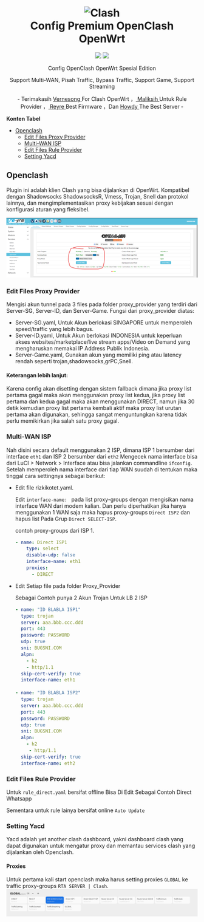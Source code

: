 <h1 align="center">
  <img src="https://raw.githubusercontent.com/vernesong/OpenClash/dev/img/logo.png" alt="Clash" width="200">
  <br>Config Premium OpenClash OpenWrt<br>

</h1>

  <p align="center">
    <img src="https://img.shields.io/badge/Config Version-v1.1-blue.svg">
  </a>
  <a target="_blank" href="https://github.com/rizkisquadpants/OpenClash/releases">
    <img src="https://img.shields.io/badge/Download Config-Klik Disini-orange.svg">
  </a>
  </p>
  

<p align="center">
Config OpenClash OpenWrt Spesial Edition
</p>
<p align="center">
Support Multi-WAN, Pisah Traffic, Bypass Traffic, Support Game, Support Streaming
</p>
<p align="center">
- Terimakasih <a href="https://github.com/vernesong/OpenClash" target="_blank"> Vernesong </a> For Clash OpenWrt ，<a href="https://github.com/maliksih" target="_blank"> Maliksih </a> Untuk Rule Provider ，<a href="https://www.facebook.com/r3yr3" target="_blank"> Reyre </a>Best Firmware  ，Dan <a href="https://howdy.id/" target="_blank"> Howdy </a>The Best Server -
</p>

**Konten Tabel**
  
  - [Openclash](#openclash)
    - [Edit Files Proxy Provider](#edit-files-proxy-provider)
    - [Multi-WAN ISP](#multi-wan-isp)
    - [Edit Files Rule Provider](#edit-files-rule-provider)
    - [Setting Yacd](#setting-yacd)


## Openclash

Plugin ini adalah klien Clash yang bisa dijalankan di OpenWrt. Kompatibel dengan Shadowsocks ShadowsocksR, Vmess, Trojan, Snell dan protokol lainnya, dan mengimplementasikan proxy kebijakan sesuai dengan konfigurasi aturan yang fleksibel.

 <img src="https://github.com/rizkisquadpants/OpenClash/blob/main/assets/Main.png">
 
### Edit Files Proxy Provider


Mengisi akun tunnel pada 3 files pada folder proxy_provider yang terdiri dari Server-SG, Server-ID, dan Server-Game.
Fungsi dari proxy_provider diatas:
* Server-SG.yaml, Untuk Akun berlokasi SINGAPORE untuk memperoleh speed/traffic yang lebih bagus.
* Server-ID.yaml, Untuk Akun berlokasi INDONESIA untuk keperluan akses websites/marketplace/live stream apps/Video on Demand yang mengharuskan memakai IP Address Publik Indonesia.
* Server-Game.yaml, Gunakan akun yang memiliki ping atau latency rendah seperti trojan,shadowsocks,grPC,Snell.



#### Keterangan lebih lanjut:

Karena config akan disetting dengan sistem fallback dimana jika proxy list pertama gagal maka akan menggunakan proxy list kedua, jika proxy list pertama dan kedua gagal maka akan menggunakan DIRECT, namun jika 30 detik kemudian proxy list pertama kembali aktif maka proxy list urutan pertama akan digunakan, sehingga sangat menguntungkan karena tidak perlu memikirkan jika salah satu proxy gagal.

### Multi-WAN ISP

Nah disini secara default menggunakan 2 ISP, dimana ISP 1 bersumber dari interface `eth1` dan ISP 2 bersumber dari `eth2`
Mengecek nama interface bisa dari LuCI > Network > Interface atau bisa jalankan commandline `ifconfig`.
Setelah memperoleh nama interface dari tiap WAN suudah di tentukan maka tinggal cara settingnya sebagai berikut:
* Edit file rizkikotet.yaml.

    Edit `interface-name: ` pada list proxy-groups dengan mengisikan nama interface WAN dari modem kalian. Dan perlu diperhatikan jika hanya menggunakan 1 WAN saja maka hapus proxy-groups `Direct ISP2` dan hapus list Pada Grup `Direct SELECT-ISP`.
    
    contoh proxy-groups dari ISP 1.
    ```yaml
    - name: Direct ISP1
        type: select
        disable-udp: false
        interface-name: eth1
        proxies:
          - DIRECT
    ```

* Edit Setiap file pada folder Proxy_Provider

    Sebagai Contoh punya 2 Akun Trojan Untuk LB 2 ISP
    ```yaml
    - name: "ID BLABLA ISP1"
      type: trojan
      server: aaa.bbb.ccc.ddd
      port: 443
      password: PASSWORD
      udp: true
      sni: BUGSNI.COM
      alpn:
        - h2
        - http/1.1
      skip-cert-verify: true
      interface-name: eth1
    
    - name: "ID BLABLA ISP2"
      type: trojan
      server: aaa.bbb.ccc.ddd
      port: 443
      password: PASSWORD
      udp: true
      sni: BUGSNI.COM
      alpn:
        - h2
         - http/1.1
      skip-cert-verify: true
      interface-name: eth2
    ```

### Edit Files Rule Provider

Untuk `rule_direct.yaml` bersifat offline Bisa Di Edit Sebagai Contoh Direct Whatsapp

Sementara untuk rule lainya bersifat online `Auto Update`

### Setting Yacd

Yacd adalah yet another clash dashboard, yakni dashboard clash yang dapat digunakan untuk mengatur proxy dan memantau services clash yang dijalankan oleh Openclash.

#### Proxies

Untuk pertama kali start openclash maka harus setting proxies `GLOBAL` ke traffic proxy-groups `RTA SERVER | Clash`.
 <img src="https://github.com/rizkisquadpants/OpenClash/blob/main/assets/Yacd.png">
